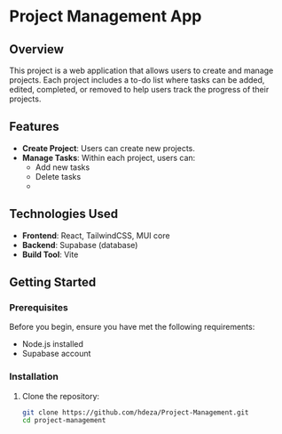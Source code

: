 # Project Management App

## Overview

This project is a web application that allows users to create and manage projects. Each project includes a to-do list where tasks can be added, edited, completed, or removed to help users track the progress of their projects.

## Features

- **Create Project**: Users can create new projects.
- **Manage Tasks**: Within each project, users can:
  - Add new tasks
  - Delete tasks
  - 
## Technologies Used

- **Frontend**: React, TailwindCSS, MUI core
- **Backend**: Supabase (database)
- **Build Tool**: Vite

## Getting Started

### Prerequisites

Before you begin, ensure you have met the following requirements:

- Node.js installed
- Supabase account

### Installation

1. Clone the repository:

   ```bash
   git clone https://github.com/hdeza/Project-Management.git
   cd project-management
